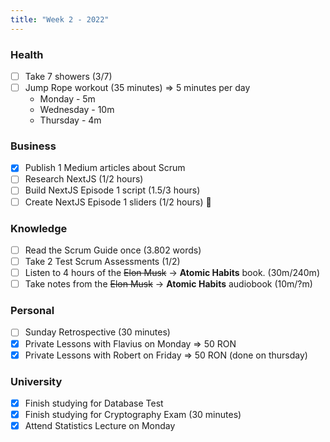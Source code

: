```yaml
---
title: "Week 2 - 2022"
---
```

### Health
- [ ] Take 7 showers (3/7)
- [ ] Jump Rope workout (35 minutes) => 5 minutes per day
	- Monday - 5m
	- Wednesday - 10m
	- Thursday - 4m

### Business
- [x] Publish 1 Medium articles about Scrum
- [ ] Research NextJS (1/2 hours)
- [ ] Build NextJS Episode 1 script (1.5/3 hours)
- [ ] Create NextJS Episode 1 sliders (1/2 hours) 🌟

### Knowledge
- [ ] Read the Scrum Guide once (3.802 words)
- [ ] Take 2 Test Scrum Assessments (1/2)
- [ ] Listen to 4 hours of the ~~Elon Musk~~ -> **Atomic Habits** book. (30m/240m)
- [ ] Take notes from the ~~Elon Musk~~ -> **Atomic Habits** audiobook (10m/?m)

### Personal
- [ ] Sunday Retrospective (30 minutes)
- [x] Private Lessons with Flavius on Monday => 50 RON
- [x] Private Lessons with Robert on Friday => 50 RON (done on thursday)

### University 
- [x] Finish studying for Database Test
- [x] Finish studying for Cryptography Exam (30 minutes)
- [x] Attend Statistics Lecture on Monday